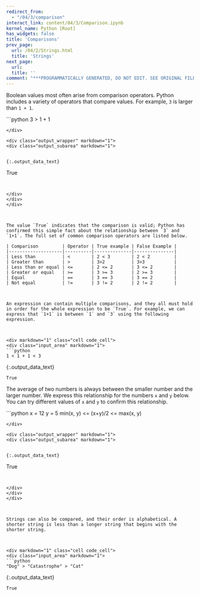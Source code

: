 ```yaml
---
redirect_from:
  - "/04/3/comparison"
interact_link: content/04/3/Comparison.ipynb
kernel_name: Python [Root]
has_widgets: false
title: 'Comparisons'
prev_page:
  url: /04/2/Strings.html
  title: 'Strings'
next_page:
  url: 
  title: ''
comment: "***PROGRAMMATICALLY GENERATED, DO NOT EDIT. SEE ORIGINAL FILES IN /content***"
---
```

Boolean values most often arise from comparison operators. Python includes a variety of operators that compare values. For example, `3` is larger than `1 + 1`.



<div markdown="1" class="cell code_cell">
<div class="input_area" markdown="1">
```python
3 > 1 + 1

```
</div>

<div class="output_wrapper" markdown="1">
<div class="output_subarea" markdown="1">


{:.output_data_text}
```
True
```


</div>
</div>
</div>



The value `True` indicates that the comparison is valid; Python has confirmed this simple fact about the relationship between `3` and `1+1`. The full set of common comparison operators are listed below.

| Comparison         | Operator | True example | False Example |
|--------------------|----------|--------------|---------------|
| Less than          | <        | 2 < 3        | 2 < 2         |
| Greater than       | >        | 3>2          | 3>3           |
| Less than or equal | <=       | 2 <= 2       | 3 <= 2        |
| Greater or equal   | >=       | 3 >= 3       | 2 >= 3        |
| Equal              | ==       | 3 == 3       | 3 == 2        |
| Not equal          | !=       | 3 != 2       | 2 != 2        |



An expression can contain multiple comparisons, and they all must hold in order for the whole expression to be `True`. For example, we can express that `1+1` is between `1` and `3` using the following expression.



<div markdown="1" class="cell code_cell">
<div class="input_area" markdown="1">
```python
1 < 1 + 1 < 3

```
</div>

<div class="output_wrapper" markdown="1">
<div class="output_subarea" markdown="1">


{:.output_data_text}
```
True
```


</div>
</div>
</div>



The average of two numbers is always between the smaller number and the larger number. We express this relationship for the numbers `x` and `y` below. You can try different values of `x` and `y` to confirm this relationship.



<div markdown="1" class="cell code_cell">
<div class="input_area" markdown="1">
```python
x = 12
y = 5
min(x, y) <= (x+y)/2 <= max(x, y)

```
</div>

<div class="output_wrapper" markdown="1">
<div class="output_subarea" markdown="1">


{:.output_data_text}
```
True
```


</div>
</div>
</div>



Strings can also be compared, and their order is alphabetical. A shorter string is less than a longer string that begins with the shorter string.



<div markdown="1" class="cell code_cell">
<div class="input_area" markdown="1">
```python
"Dog" > "Catastrophe" > "Cat"

```
</div>

<div class="output_wrapper" markdown="1">
<div class="output_subarea" markdown="1">


{:.output_data_text}
```
True
```


</div>
</div>
</div>

